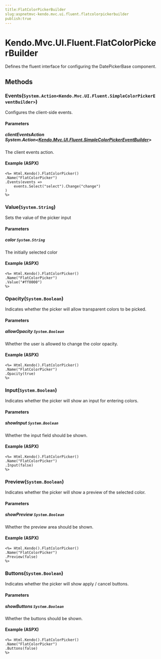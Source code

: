 ```yaml
---
title:FlatColorPickerBuilder
slug:aspnetmvc-kendo.mvc.ui.fluent.flatcolorpickerbuilder
publish:true
---
```


# Kendo.Mvc.UI.Fluent.FlatColorPickerBuilder
Defines the fluent interface for configuring the DatePickerBase component.



## Methods

### Events(`System.Action<Kendo.Mvc.UI.Fluent.SimpleColorPickerEventBuilder>`)
Configures the client-side events.


#### Parameters

##### clientEventsAction System.Action<[Kendo.Mvc.UI.Fluent.SimpleColorPickerEventBuilder](/api/wrappers/aspnet-mvc/Kendo.Mvc.UI.Fluent/SimpleColorPickerEventBuilder)>
The client events action.




#### Example (ASPX)
    <%= Html.Kendo().FlatColorPicker()
    .Name("FlatColorPicker")
    .Events(events =>
        events.Select("select").Change("change")
    )
    %>


### Value(`System.String`)
Sets the value of the picker input


#### Parameters

##### color `System.String`
The initially selected color




#### Example (ASPX)
    <%= Html.Kendo().FlatColorPicker()
    .Name("FlatColorPicker")
    .Value("#ff0000")
    %>


### Opacity(`System.Boolean`)
Indicates whether the picker will allow transparent colors to be picked.


#### Parameters

##### allowOpacity `System.Boolean`
Whether the user is allowed to change the color opacity.




#### Example (ASPX)
    <%= Html.Kendo().FlatColorPicker()
    .Name("FlatColorPicker")
    .Opacity(true)
    %>


### Input(`System.Boolean`)
Indicates whether the picker will show an input for entering colors.


#### Parameters

##### showInput `System.Boolean`
Whether the input field should be shown.




#### Example (ASPX)
    <%= Html.Kendo().FlatColorPicker()
    .Name("FlatColorPicker")
    .Input(false)
    %>


### Preview(`System.Boolean`)
Indicates whether the picker will show a preview of the selected color.


#### Parameters

##### showPreview `System.Boolean`
Whether the preview area should be shown.




#### Example (ASPX)
    <%= Html.Kendo().FlatColorPicker()
    .Name("FlatColorPicker")
    .Preview(false)
    %>


### Buttons(`System.Boolean`)
Indicates whether the picker will show apply / cancel buttons.


#### Parameters

##### showButtons `System.Boolean`
Whether the buttons should be shown.




#### Example (ASPX)
    <%= Html.Kendo().FlatColorPicker()
    .Name("FlatColorPicker")
    .Buttons(false)
    %>



 
